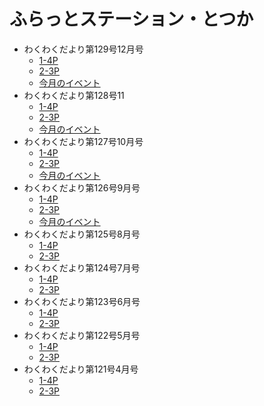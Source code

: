 # ふらっとステーション・とつか
- わくわくだより第129号12月号
  - [1-4P](https://furatto-totsuka.com/wp/download/newsletter202412_1-4p/?wpdmdl=3301&refresh=674ad27335e321732956787)
  - [2-3P](https://furatto-totsuka.com/wp/download/newsletter202412_2-3p/?wpdmdl=3302&refresh=674ad273e4e7d1732956787)
  - [今月のイベント](https://furatto-totsuka.com/wp/download/eventcalendar202412/?wpdmdl=3296&refresh=674ad273ea3d41732956787)
- わくわくだより第128号11
  - [1-4P](https://furatto-totsuka.com/wp/download/newsletter202411_1-4p/?wpdmdl=3281&refresh=6725bf2e826561730527022)
  - [2-3P](https://furatto-totsuka.com/wp/download/newsletter202411_2-3p/?wpdmdl=3282&refresh=6725bf2f552fc1730527023)
  - [今月のイベント](https://furatto-totsuka.com/wp/download/eventcaledar202411/?wpdmdl=3283&refresh=6725bf2f58f0d1730527023)
- わくわくだより第127号10月号
  - [1-4P](https://furatto-totsuka.com/wp/download/newsletter202410_1%ef%bc%8d4p/?wpdmdl=3264&refresh=67134b8ccf8e51729317772)
  - [2-3P](https://furatto-totsuka.com/wp/download/newsletter202410_2-3p/?wpdmdl=3265&refresh=67134b8dcb9a21729317773)
  - [今月のイベント](https://furatto-totsuka.com/wp/download/eventcaledar202410/?wpdmdl=3268&refresh=67134b8dd10711729317773)
- わくわくだより第126号9月号
  - [1-4P](https://furatto-totsuka.com/wp/download/newsletter202409_1-4p/?wpdmdl=3255&refresh=66d5c0282e4651725284392)
  - [2-3P](https://furatto-totsuka.com/wp/download/newsletter202409_2-3p/?wpdmdl=3251&refresh=66d5c028377291725284392)
  - [今月のイベント](https://furatto-totsuka.com/wp/download/eventcalendar202409/?wpdmdl=3252&refresh=66d5c028402461725284392)
- わくわくだより第125号8月号
  - [1-4P](https://furatto-totsuka.com/wp/download/newsletter202408_1-4p/?wpdmdl=3195&refresh=66d5b77a3082d1725282170)
  - [2-3P](https://furatto-totsuka.com/wp/download/newsletter202408_2-3p/?wpdmdl=3199&refresh=66d5b77a303261725282170)
- わくわくだより第124号7月号
  - [1-4P](https://furatto-totsuka.com/wp/download/newsletter202407_1-4p/?wpdmdl=3186&refresh=66d5b77a313451725282170)
  - [2-3P](https://furatto-totsuka.com/wp/download/newsletter202407_2-3p/?wpdmdl=3187&refresh=66d5b77a30e061725282170)
- わくわくだより第123号6月号
  - [1-4P](https://furatto-totsuka.com/wp/download/newsletter202406_1-4p/?wpdmdl=3170&refresh=66d5b77a31e0a1725282170)
  - [2-3P](https://furatto-totsuka.com/wp/download/newsletter202406_2-3p/?wpdmdl=3171&refresh=66d5b77a319561725282170)
- わくわくだより第122号5月号
  - [1-4P](https://furatto-totsuka.com/wp/download/newsletter202405_1-4p/?wpdmdl=3157&refresh=66d5b77a324011725282170)
  - [2-3P](https://furatto-totsuka.com/wp/download/newsletter202405_2-3p/?wpdmdl=3156&refresh=66d5b77a327d41725282170)
- わくわくだより第121号4月号
  - [1-4P](https://furatto-totsuka.com/wp/download/newsletter202404_1-4p-2/?wpdmdl=3145&refresh=66d5b77a32faa1725282170)
  - [2-3P](https://furatto-totsuka.com/wp/download/newsletter202404_2-3p/?wpdmdl=3148&refresh=66d5b77a32bdc1725282170)